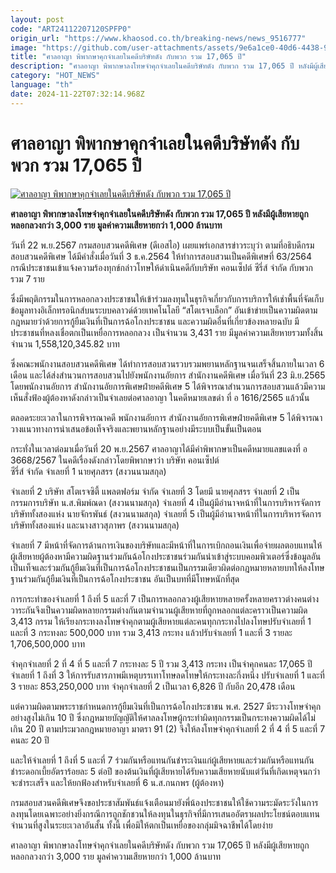 ```yaml
---
layout: post
code: "ART24112207120SPFP0"
origin_url: "https://www.khaosod.co.th/breaking-news/news_9516777"
image: "https://github.com/user-attachments/assets/9e6a1ce0-40d6-4438-9a88-4686c3520592"
title: "ศาลอาญา พิพากษาคุกจำเลยในคดีบริษัทดัง กับพวก รวม 17,065 ปี"
description: "ศาลอาญา พิพากษาลงโทษจำคุกจำเลยในคดีบริษัทดัง กับพวก รวม 17,065 ปี หลังมีผู้เสียหายถูกหลอกลวงกว่า 3,000 ราย มูลค่าความเสียหายกว่า 1,000 ล้านบาท"
category: "HOT_NEWS"
language: "th"
date: 2024-11-22T07:32:14.968Z
---
```


# ศาลอาญา พิพากษาคุกจำเลยในคดีบริษัทดัง กับพวก รวม 17,065 ปี

[![ศาลอาญา พิพากษาคุกจำเลยในคดีบริษัทดัง กับพวก รวม 17,065 ปี](https://www.khaosod.co.th/wpapp/uploads/2024/11/Criminal-Court.jpg "ศาลอาญา พิพากษาคุกจำเลยในคดีบริษัทดัง กับพวก รวม 17,065 ปี")](https://www.khaosod.co.th/wpapp/uploads/2024/11/Criminal-Court.jpg)

**ศาลอาญา พิพากษาลงโทษจำคุกจำเลยในคดีบริษัทดัง กับพวก รวม 17,065 ปี หลังมีผู้เสียหายถูกหลอกลวงกว่า 3,000 ราย มูลค่าความเสียหายกว่า 1,000 ล้านบาท**

วันที่ 22 พ.ย.2567 กรมสอบสวนคดีพิเศษ (ดีเอสไอ) เผยแพร่เอกสารข่าวระบุว่า ตามที่อธิบดีกรมสอบสวนคดีพิเศษ ได้มีคำสั่งเมื่อวันที่ 3 ธ.ค.2564 ให้ทำการสอบสวนเป็นคดีพิเศษที่ 63/2564 กรณีประชาชนเข้าแจ้งความร้องทุกข์กล่าวโทษให้ดำเนินคดีกับบริษัท คอนเซ็ปต์ ซีรี่ส์ จำกัด กับพวกรวม 7 ราย

ซึ่งมีพฤติกรรมในการหลอกลวงประชาชนให้เข้าร่วมลงทุนในธุรกิจเกี่ยวกับการบริการให้เช่าพื้นที่จัดเก็บข้อมูลทางอิเล็กทรอนิกส์บนระบบคลาวด์ด้วยเทคโนโลยี “สโตเรจบล็อก” อันเข้าข่ายเป็นความผิดตามกฎหมายว่าด้วยการกู้ยืมเงินที่เป็นการฉ้อโกงประชาชน และความผิดอื่นที่เกี่ยวข้องหลายฉบับ มีประชาชนที่หลงเชื่อตกเป็นเหยื่อการหลอกลวง เป็นจำนวน 3,431 ราย มีมูลค่าความเสียหายรวมทั้งสิ้น จำนวน 1,558,120,345.82 บาท

ซึ่งคณะพนักงานสอบสวนคดีพิเศษ ได้ทำการสอบสวนรวบรวมพยานหลักฐานจนเสร็จสิ้นภายในเวลา 6 เดือน และได้ส่งสำนวนการสอบสวนไปยังพนักงานอัยการ สำนักงานคดีพิเศษ เมื่อวันที่ 23 มิ.ย.2565 โดยพนักงานอัยการ สำนักงานอัยการพิเศษฝ่ายคดีพิเศษ 5 ได้พิจารณาสำนวนการสอบสวนแล้วมีความเห็นสั่งฟ้องผู้ต้องหาดังกล่าวเป็นจำเลยต่อศาลอาญา ในคดีหมายเลขดำ ที่ อ 1616/2565 แล้วนั้น

ตลอดระยะเวลาในการพิจารณาคดี พนักงานอัยการ สำนักงานอัยการพิเศษฝ่ายคดีพิเศษ 5 ได้พิจารณาวางแนวทางการนำเสนอข้อเท็จจริงและพยานหลักฐานอย่างมีระบบเป็นขั้นเป็นตอน

กระทั่งในเวลาต่อมาเมื่อวันที่ 20 พ.ย.2567 ศาลอาญาได้มีคำพิพากษาเป็นคดีหมายแลขแดงที่ อ 3668/2567 ในคดีเรื่องดังกล่าวโดยพิพากษาว่า บริษัท คอนเซ็ปต์  
ซีรี่ส์ จำกัด จำเลยที่ 1 นายศุภสรร (สงวนนามสกุล)

จำเลยที่ 2 บริษัท สโตเรจซิตี้ แพลตฟอร์ม จำกัด จำเลยที่ 3 โดยมี นายศุภสรร จำเลยที่ 2 เป็นกรรมการบริษัท น.ส.พิมพ์ณดา (สงวนนามสกุล) จำเลยที่ 4 เป็นผู้มีอำนาจหน้าที่ในการบริหารจัดการบริษัททั้งสองแห่ง นายจักรพันธ์ (สงวนนามสกุล) จำเลยที่ 5 เป็นผู้มีอำนาจหน้าที่ในการบริหารจัดการบริษัททั้งสองแห่ง และนางสาวสุภาพร (สงวนนามสกุล)

จำเลยที่ 7 มีหน้าที่จัดการด้านการเงินของบริษัทและมีหน้าที่ในการเบิกถอนเงินเพื่อจ่ายผลตอบแทนให้ผู้เสียหายผู้ต้องหามีความผิดฐานร่วมกันฉ้อโกงประชาชนร่วมกันนำเข้าสู่ระบบคอมพิวเตอร์ซึ่งข้อมูลอันเป็นเท็จและร่วมกันกู้ยืมเงินที่เป็นการฉ้อโกงประชาชนเป็นกรรมเดียวผิดต่อกฎหมายหลายบทให้ลงโทษฐานร่วมกันกู้ยืมเงินที่เป็นการฉ้อโกงประชาชน อันเป็นบทที่มีโทษหนักที่สุด

การกระทำของจำเลยที่ 1 ถึงที่ 5 และที่ 7 เป็นการหลอกลวงผู้เสียหายหลายครั้งหลายคราวต่างคนต่างวาระกันจึงเป็นความผิดหลายกรรมต่างกันตามจำนวนผู้เสียหายที่ถูกหลอกแต่ละคราวเป็นความผิด 3,413 กรรม ให้เรียงกระทงลงโทษจำคุกตามผู้เสียหายแต่ละคนทุกกระทงไปลงโทษปรับจำเลยที่ 1 และที่ 3 กระทงละ 500,000 บาท รวม 3,413 กระทง แล้วปรับจำเลยที่ 1 และที่ 3 รายละ 1,706,500,000 บาท

จำคุกจำเลยที่ 2 ที่ 4 ที่ 5 และที่ 7 กระทงละ 5 ปี รวม 3,413 กระทง เป็นจำคุกคนละ 17,065 ปี จำเลยที่ 1 ถึงที่ 3 ให้การรับสารภาพมีเหตุบรรเทาโทษลดโทษให้กระทงละกึ่งหนึ่ง ปรับจำเลยที่ 1 และที่ 3 รายละ 853,250,000 บาท จำคุกจำเลยที่ 2 เป็นเวลา 6,826 ปี กับอีก 20,478 เดือน

แต่ความผิดตามพระราชกำหนดการกู้ยืมเงินที่เป็นการฉ้อโกงประชาชน พ.ศ. 2527 มีระวางโทษจำคุกอย่างสูงไม่เกิน 10 ปี ซึ่งกฎหมายบัญญัติให้ศาลลงโทษผู้กระทำผิดทุกกรรมเป็นกระทงความผิดได้ไม่เกิน 20 ปี ตามประมวลกฎหมายอาญา มาตรา 91 (2) จึงให้ลงโทษจำคุกจำเลยที่ 2 ที่ 4 ที่ 5 และที่ 7 คนละ 20 ปี

และให้จำเลยที่ 1 ถึงที่ 5 และที่ 7 ร่วมกันหรือแทนกันชำระเงินแก่ผู้เสียหายและร่วมกันหรือแทนกันชำระดอกเบี้ยอัตราร้อยละ 5 ต่อปี ของต้นเงินที่ผู้เสียหายได้รับความเสียหายนับแต่วันที่เกิดเหตุจนกว่าจะชำระเสร็จ และให้ยกฟ้องสำหรับจำเลยที่ 6 น.ส.กนกพร (ผู้ต้องหา)

กรมสอบสวนคดีพิเศษจึงขอประชาสัมพันธ์แจ้งเตือนมายังพี่น้องประชาชนให้ใช้ความระมัดระวังในการลงทุนโดยเฉพาะอย่างยิ่งกรณีการถูกชักชวนให้ลงทุนในธุรกิจที่มีการเสนออัตราผลประโยชน์ตอบแทนจำนวนที่สูงในระยะเวลาอันสั้น ทั้งนี้ เพื่อมิให้ตกเป็นเหยื่อของกลุ่มมิจฉาชีพได้โดยง่าย

ศาลอาญา พิพากษาลงโทษจำคุกจำเลยในคดีบริษัทดัง กับพวก รวม 17,065 ปี หลังมีผู้เสียหายถูกหลอกลวงกว่า 3,000 ราย มูลค่าความเสียหายกว่า 1,000 ล้านบาท